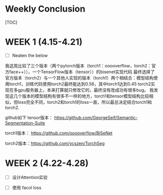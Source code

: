 <h1>Weekly Conclusion</h1>

[TOC]

# WEEK 1  (4.15-4.21)

- [ ] Neaten the below

我这周比较了三个版本（两个pytorch版本（torch1：ooooverflow，torch2：官方face++）），一个TensorFlow版本（tensor））的bisenet实现代码 最终选择了官方版本（torch2）与一个其他人实现的版本（torch1）两个相结合：模型结构使用torch1，训练代码使用torch2最终能达到0.56，其中torch1达到0.45
torch2实现在多gpu服务器上，本来打算就只修改它的，最终没有改成功有很多bug。
我发现这几个版本的模型结构有很多不一样的地方，torch1和tensor模型结构比较相似，但loss完全不同，torch2和torch1的loss一直，所以最总决定结合torch1和torch2.

 github如下
tensor版本：
https://github.com/GeorgeSeif/Semantic-Segmentation-Suite

torch1版本：
https://github.com/ooooverflow/BiSeNet

torch2版本：https://github.com/ycszen/TorchSeg
 

# WEEK 2 (4.22-4.28)

- [ ] 设计Attention实验
- [ ] 使用 facol loss

